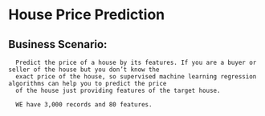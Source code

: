 # House Price Prediction

## Business Scenario: 
      Predict the price of a house by its features. If you are a buyer or seller of the house but you don’t know the 
      exact price of the house, so supervised machine learning regression algorithms can help you to predict the price 
      of the house just providing features of the target house.
      
      WE have 3,000 records and 80 features.
  
  

